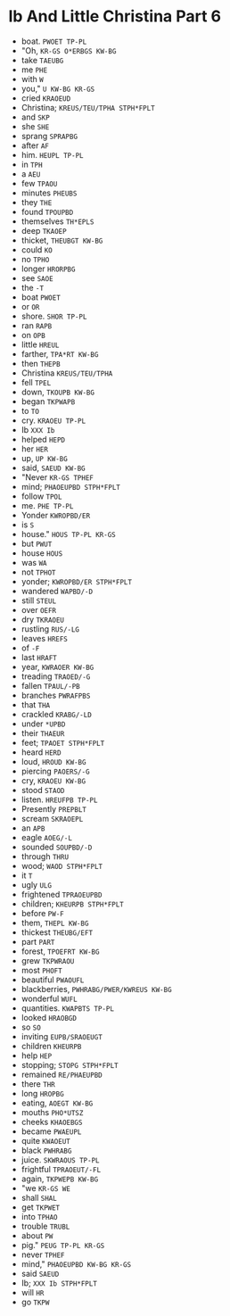 # Ib And Little Christina Part 6

* boat. `PWOET TP-PL`
* "Oh, `KR-GS O*ERBGS KW-BG`
* take `TAEUBG`
* me `PHE`
* with `W`
* you," `U KW-BG KR-GS`
* cried `KRAOEUD`
* Christina; `KREUS/TEU/TPHA STPH*FPLT`
* and `SKP`
* she `SHE`
* sprang `SPRAPBG`
* after `AF`
* him. `HEUPL TP-PL`
* in `TPH`
* a `AEU`
* few `TPAOU`
* minutes `PHEUBS`
* they `THE`
* found `TPOUPBD`
* themselves `TH*EPLS`
* deep `TKAOEP`
* thicket, `THEUBGT KW-BG`
* could `KO`
* no `TPHO`
* longer `HRORPBG`
* see `SAOE`
* the `-T`
* boat `PWOET`
* or `OR`
* shore. `SHOR TP-PL`
* ran `RAPB`
* on `OPB`
* little `HREUL`
* farther, `TPA*RT KW-BG`
* then `THEPB`
* Christina `KREUS/TEU/TPHA`
* fell `TPEL`
* down, `TKOUPB KW-BG`
* began `TKPWAPB`
* to `TO`
* cry. `KRAOEU TP-PL`
* Ib `XXX Ib`
* helped `HEPD`
* her `HER`
* up, `UP KW-BG`
* said, `SAEUD KW-BG`
* "Never `KR-GS TPHEF`
* mind; `PHAOEUPBD STPH*FPLT`
* follow `TPOL`
* me. `PHE TP-PL`
* Yonder `KWROPBD/ER`
* is `S`
* house." `HOUS TP-PL KR-GS`
* but `PWUT`
* house `HOUS`
* was `WA`
* not `TPHOT`
* yonder; `KWROPBD/ER STPH*FPLT`
* wandered `WAPBD/-D`
* still `STEUL`
* over `OEFR`
* dry `TKRAOEU`
* rustling `RUS/-LG`
* leaves `HREFS`
* of `-F`
* last `HRAFT`
* year, `KWRAOER KW-BG`
* treading `TRAOED/-G`
* fallen `TPAUL/-PB`
* branches `PWRAFPBS`
* that `THA`
* crackled `KRABG/-LD`
* under `*UPBD`
* their `THAEUR`
* feet; `TPAOET STPH*FPLT`
* heard `HERD`
* loud, `HROUD KW-BG`
* piercing `PAOERS/-G`
* cry, `KRAOEU KW-BG`
* stood `STAOD`
* listen. `HREUFPB TP-PL`
* Presently `PREPBLT`
* scream `SKRAOEPL`
* an `APB`
* eagle `AOEG/-L`
* sounded `SOUPBD/-D`
* through `THRU`
* wood; `WAOD STPH*FPLT`
* it `T`
* ugly `ULG`
* frightened `TPRAOEUPBD`
* children; `KHEURPB STPH*FPLT`
* before `PW-F`
* them, `THEPL KW-BG`
* thickest `THEUBG/EFT`
* part `PART`
* forest, `TPOEFRT KW-BG`
* grew `TKPWRAOU`
* most `PHOFT`
* beautiful `PWAOUFL`
* blackberries, `PWHRABG/PWER/KWREUS KW-BG`
* wonderful `WUFL`
* quantities. `KWAPBTS TP-PL`
* looked `HRAOBGD`
* so `SO`
* inviting `EUPB/SRAOEUGT`
* children `KHEURPB`
* help `HEP`
* stopping; `STOPG STPH*FPLT`
* remained `RE/PHAEUPBD`
* there `THR`
* long `HROPBG`
* eating, `AOEGT KW-BG`
* mouths `PHO*UTSZ`
* cheeks `KHAOEBGS`
* became `PWAEUPL`
* quite `KWAOEUT`
* black `PWHRABG`
* juice. `SKWRAOUS TP-PL`
* frightful `TPRAOEUT/-FL`
* again, `TKPWEPB KW-BG`
* "we `KR-GS WE`
* shall `SHAL`
* get `TKPWET`
* into `TPHAO`
* trouble `TRUBL`
* about `PW`
* pig." `PEUG TP-PL KR-GS`
* never `TPHEF`
* mind," `PHAOEUPBD KW-BG KR-GS`
* said `SAEUD`
* Ib; `XXX Ib STPH*FPLT`
* will `HR`
* go `TKPW`
